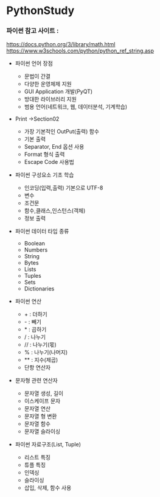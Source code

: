 # PythonStudy

### 파이썬 참고 사이트 :
 https://docs.python.org/3/library/math.html  
 https://www.w3schools.com/python/python_ref_string.asp

* 파이썬 언어 장점
   * 문법이 간결
   * 다양한 운영체제 지원
   * GUI Application 개발(PyQT) 
   * 방대한 라이브러리 지원
   * 범용 언어(네트워크, 웹, 데이터분석, 기계학습) 


 * Print ->Section02
   * 가장 기본적인 OutPut(출력) 함수  
   * 기본 출력
   * Separator, End 옵션 사용
   * Format 형식 출력
   * Escape Code 사용법


* 파이썬 구성요소 기초 학습  
  * 인코딩(입력,출력) 기본으로 UTF-8
  * 변수
  * 조건문
  * 함수,클래스,인스턴스(객체)
  * 정보 출력 
      

* 파이썬 데이터 타입 종류
  * Boolean
  * Numbers
  * String
  * Bytes
  * Lists
  * Tuples
  * Sets
  * Dictionaries 

* 파이썬 연산
  * \+ : 더하기
  * \- : 빼기
  * \* : 곱하기
  * / : 나누기
  * // : 나누기(몫)
  * % : 나누기(나머지)
  * \*\* : 지수(제곱)
  * 단항 연산자

* 문자형 관련 연산자
  * 문자열 생성, 길이
  * 이스케이프 문자
  * 문자열 연산
  * 문자열 형 변환
  * 문자열 함수
  * 문자열 슬라이싱 

 * 파이썬 자료구조(List, Tuple)
   * 리스트 특징
   * 튜플 특징
   * 인덱싱
   * 슬라이싱
   * 삽입, 삭제, 함수 사용 
  
  


